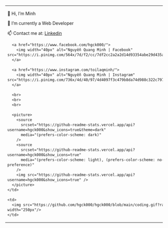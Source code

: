 <table>
  <tr>
    <td>
      <p>👋 Hi, I’m Minh</p>
      <p>👀 I’m currently a Web Developer</p>
      <p>📫 Contact me at: <a href="https://www.linkedin.com/in/minh-quang-3325b9209/">Linkedin</a></p>

      <a href="https://www.facebook.com/hgck000/">
        <img width="40px" alt="Nguyễn Quang Minh | Facebook" src="https://i.pinimg.com/564x/7d/f2/cc/7df2cc2a2a2d14d93354abe29d435ae8.jpg"/>
      </a>

      <a href="https://www.instagram.com/toilaqminh/">
        <img width="40px" alt="Nguyễn Quang Minh | Instagram" src="https://i.pinimg.com/736x/4d/40/97/4d4097f3c479b8da74d988c322c797fa.jpg"/>
      </a>
      
      <br>
      <br>
      <br>

      <picture>
        <source
          srcset="https://github-readme-stats.vercel.app/api?username=hgck000&show_icons=true&theme=dark"
          media="(prefers-color-scheme: dark)"
        />
        <source
          srcset="https://github-readme-stats.vercel.app/api?username=hgck000&show_icons=true"
          media="(prefers-color-scheme: light), (prefers-color-scheme: no-preference)"
        />
        <img src="https://github-readme-stats.vercel.app/api?username=hgck000&show_icons=true" />
      </picture>
    </td>
    
    <td>
      <img src="https://github.com/hgck000/hgck000/blob/main/coding.gif?raw=true" width="250px"/>
    </td>
  </tr>
</table>


